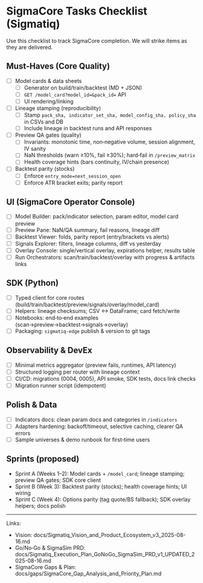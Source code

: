 # SigmaCore Tasks Checklist (Sigmatiq)

Use this checklist to track SigmaCore completion. We will strike items as they are delivered.

## Must‑Haves (Core Quality)
- [ ] Model cards & data sheets
  - [ ] Generator on build/train/backtest (MD + JSON)
  - [ ] `GET /model_card?model_id=&pack_id=` API
  - [ ] UI rendering/linking
- [ ] Lineage stamping (reproducibility)
  - [ ] Stamp `pack_sha, indicator_set_sha, model_config_sha, policy_sha` in CSVs and DB
  - [ ] Include lineage in backtest runs and API responses
- [ ] Preview QA gates (quality)
  - [ ] Invariants: monotonic time, non‑negative volume, session alignment, IV sanity
  - [ ] NaN thresholds (warn ≥10%, fail ≥30%); hard‑fail in `/preview_matrix`
  - [ ] Health coverage hints (bars continuity, IV/chain presence)
- [ ] Backtest parity (stocks)
  - [ ] Enforce `entry_mode=next_session_open`
  - [ ] Enforce ATR bracket exits; parity report

## UI (SigmaCore Operator Console)
- [ ] Model Builder: pack/indicator selection, param editor, model card preview
- [ ] Preview Pane: NaN/QA summary, fail reasons, lineage diff
- [ ] Backtest Viewer: folds, parity report (entry/brackets vs alerts)
- [ ] Signals Explorer: filters, lineage columns, diff vs yesterday
- [ ] Overlay Console: single/vertical overlay, expirations helper, results table
- [ ] Run Orchestrators: scan/train/backtest/overlay with progress & artifacts links

## SDK (Python)
- [ ] Typed client for core routes (build/train/backtest/preview/signals/overlay/model_card)
- [ ] Helpers: lineage checksums; CSV <-> DataFrame; card fetch/write
- [ ] Notebooks: end‑to‑end examples (scan→preview→backtest→signals→overlay)
- [ ] Packaging: `sigmatiq-edge` publish & version to git tags

## Observability & DevEx
- [ ] Minimal metrics aggregator (preview fails, runtimes, API latency)
- [ ] Structured logging per router with lineage context
- [ ] CI/CD: migrations (0004, 0005), API smoke, SDK tests, docs link checks
- [ ] Migration runner script (idempotent)

## Polish & Data
- [ ] Indicators docs: clean param docs and categories in `/indicators`
- [ ] Adapters hardening: backoff/timeout, selective caching, clearer QA errors
- [ ] Sample universes & demo runbook for first‑time users

## Sprints (proposed)
- Sprint A (Weeks 1–2): Model cards + `/model_card`; lineage stamping; preview QA gates; SDK core client
- Sprint B (Week 3): Backtest parity (stocks); health coverage hints; UI wiring
- Sprint C (Week 4): Options parity (tag quote/BS fallback); SDK overlay helpers; docs polish

---

Links:
- Vision: docs/Sigmatiq_Vision_and_Product_Ecosystem_v3_2025-08-16.md
- Go/No‑Go & SigmaSim PRD: docs/Sigmatiq_Execution_Plan_GoNoGo_SigmaSim_PRD_v1_UPDATED_2025-08-16.md
- SigmaCore Gaps & Plan: docs/gaps/SigmaCore_Gap_Analysis_and_Priority_Plan.md
